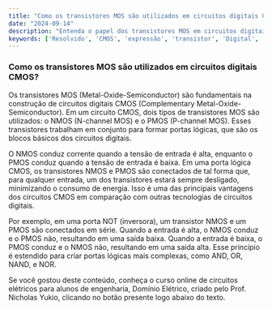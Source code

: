 ```yaml
---
title: "Como os transistores MOS são utilizados em circuitos digitais CMOS?"
date: "2024-09-14"
description: "Entenda o papel dos transistores MOS em circuitos digitais CMOS e como eles são utilizados para criar portas lógicas."
keywords: ['Resolvido', 'CMOS', 'expressão', 'transistor', 'Digital', 'MOS', 'Circuito']
---
```


### Como os transistores MOS são utilizados em circuitos digitais CMOS?

Os transistores MOS (Metal-Oxide-Semiconductor) são fundamentais na construção de circuitos digitais CMOS (Complementary Metal-Oxide-Semiconductor). Em um circuito CMOS, dois tipos de transistores MOS são utilizados: o NMOS (N-channel MOS) e o PMOS (P-channel MOS). Esses transistores trabalham em conjunto para formar portas lógicas, que são os blocos básicos dos circuitos digitais.

O NMOS conduz corrente quando a tensão de entrada é alta, enquanto o PMOS conduz quando a tensão de entrada é baixa. Em uma porta lógica CMOS, os transistores NMOS e PMOS são conectados de tal forma que, para qualquer entrada, um dos transistores estará sempre desligado, minimizando o consumo de energia. Isso é uma das principais vantagens dos circuitos CMOS em comparação com outras tecnologias de circuitos digitais.

Por exemplo, em uma porta NOT (inversora), um transistor NMOS e um PMOS são conectados em série. Quando a entrada é alta, o NMOS conduz e o PMOS não, resultando em uma saída baixa. Quando a entrada é baixa, o PMOS conduz e o NMOS não, resultando em uma saída alta. Esse princípio é estendido para criar portas lógicas mais complexas, como AND, OR, NAND, e NOR.

Se você gostou deste conteúdo, conheça o curso online de circuitos elétricos para alunos de engenharia, Domínio Elétrico, criado pelo Prof. Nicholas Yukio, clicando no botão presente logo abaixo do texto.
